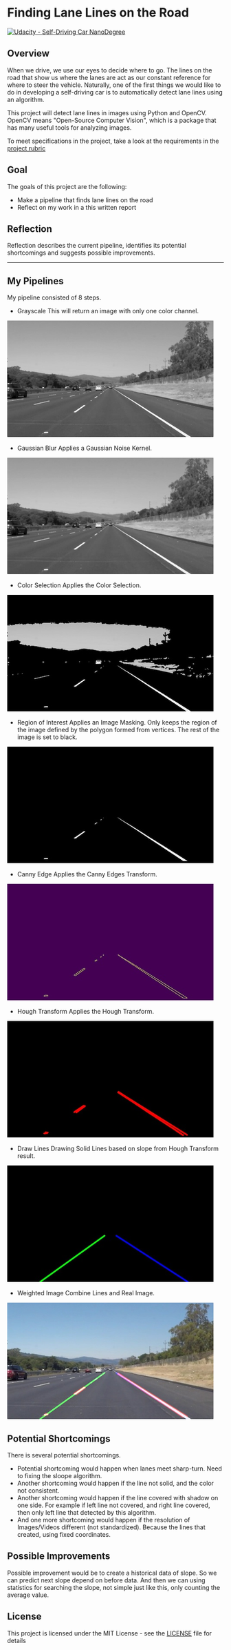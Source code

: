 # **Finding Lane Lines on the Road** 
[![Udacity - Self-Driving Car NanoDegree](https://s3.amazonaws.com/udacity-sdc/github/shield-carnd.svg)](http://www.udacity.com/drive)

Overview
---

When we drive, we use our eyes to decide where to go.  The lines on the road that show us where the lanes are act as our constant reference for where to steer the vehicle.  Naturally, one of the first things we would like to do in developing a self-driving car is to automatically detect lane lines using an algorithm.

This project will detect lane lines in images using Python and OpenCV.  OpenCV means "Open-Source Computer Vision", which is a package that has many useful tools for analyzing images.

To meet specifications in the project, take a look at the requirements in the [project rubric](https://review.udacity.com/#!/rubrics/322/view)

Goal
---

The goals of this project are the following:
* Make a pipeline that finds lane lines on the road
* Reflect on my work in a this written report

Reflection
---

Reflection describes the current pipeline, identifies its potential shortcomings and suggests possible improvements.

[//]: # (Image References)

[pipe1]: ./pipelines/solidWhiteRight_1_grayscale.jpg "Grayscale"
[pipe2]: ./pipelines/solidWhiteRight_2_blurred.jpg "Gaussian Blur"
[pipe3]: ./pipelines/solidWhiteRight_3_col_sel.jpg "Color Selection"
[pipe4]: ./pipelines/solidWhiteRight_4_masked.jpg "Region of Interest"
[pipe5]: ./pipelines/solidWhiteRight_5_canny.jpg "Canny Edge"
[pipe6]: ./pipelines/solidWhiteRight_6_houghed.jpg "Hough Transform"
[pipe7]: ./pipelines/solidWhiteRight_7_lines.jpg "Draw Lines"
[pipe8]: ./pipelines/solidWhiteRight_8_final.jpg "Weighted Image"

--- 

## My Pipelines

My pipeline consisted of 8 steps.
* Grayscale
This will return an image with only one color channel.

![alt text][pipe1]

* Gaussian Blur
Applies a Gaussian Noise Kernel.

![alt text][pipe2]

* Color Selection
Applies the Color Selection.

![alt text][pipe3]

* Region of Interest
Applies an Image Masking. Only keeps the region of the image defined by the polygon formed from vertices. The rest of the image is set to black.

![alt text][pipe4]

* Canny Edge
Applies the Canny Edges Transform.

![alt text][pipe5]

* Hough Transform
Applies the Hough Transform.

![alt text][pipe6]

* Draw Lines
Drawing Solid Lines based on slope from Hough Transform result.

![alt text][pipe7]

* Weighted Image
Combine Lines and Real Image.

![alt text][pipe8]

## Potential Shortcomings

There is several potential shortcomings.
* Potential shortcoming would happen when lanes meet sharp-turn. Need to fixing the sloope algorithm.
* Another shortcoming would happen if the line not solid, and the color not consistent.
* Another shortcoming would happen if the line covered with shadow on one side. For example if left line not covered, and right line covered, then only left line that detected by this algorithm.
* And one more shortcoming would happen if the resolution of Images/Videos different (not standardized). Because the lines that created, using fixed coordinates. 


## Possible Improvements

Possible improvement would be to create a historical data of slope. So we can predict next slope depend on before data. And then we can using statistics for searching the slope, not simple just like this, only counting the average value.

## License
This project is licensed under the MIT License - see the [LICENSE](LICENSE) file for details
